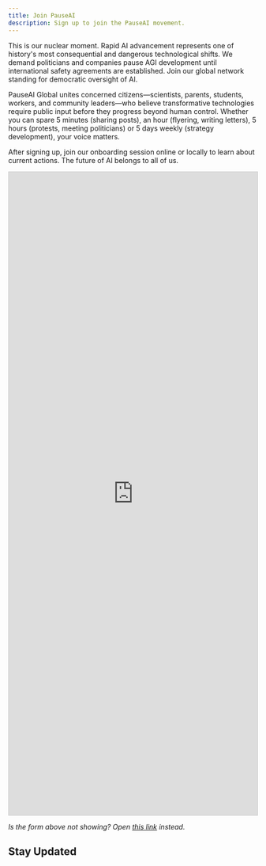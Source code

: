 ```yaml
---
title: Join PauseAI
description: Sign up to join the PauseAI movement.
---
```


This is our nuclear moment.
Rapid AI advancement represents one of history's most consequential and dangerous technological shifts.
We demand politicians and companies pause AGI development until international safety agreements are established.
Join our global network standing for democratic oversight of AI.

PauseAI Global unites concerned citizens—scientists, parents, students, workers, and community leaders—who believe transformative technologies require public input before they progress beyond human control.
Whether you can spare 5 minutes (sharing posts), an hour (flyering, writing letters), 5 hours (protests, meeting politicians) or 5 days weekly (strategy development), your voice matters.

After signing up, join our onboarding session online or locally to learn about current actions.
The future of AI belongs to all of us.

<iframe 
    class="airtable-embed" 
    src="https://airtable.com/embed/appWPTGqZmUcs3NWu/pag7ztLh27Omj5s2n/form" 
    frameborder="0" 
    onmousewheel="" 
    width="100%" 
    height="1300" 
    style="background: transparent; border: 1px solid #ccc;">
</iframe>

_Is the form above not showing? Open [this link](https://airtable.com/embed/appWPTGqZmUcs3NWu/pag7ztLh27Omj5s2n/form) instead._

<script>
import NewsletterSignup from '$lib/components/NewsletterSignup.svelte';
</script>

## Stay Updated

<NewsletterSignup />
